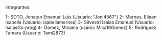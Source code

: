 Integrantes:

1- SOTO, Jonatan Emanuel Luis (Usuario: "Joni4567")
2- Mernes, Eileen Isabella (Usuario: isabellamernes)
3- Silvestri Isaias Emanuel (Usuario: IsaiasGs-prog)
4- Gomez, Micaela (usario: Mica16Gomez)
5- Rodriguez Tamara (Usuario: Tami2873)

